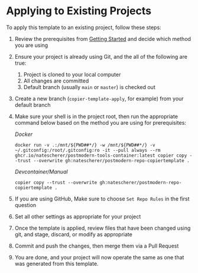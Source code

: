 # Applying to Existing Projects

To apply this template to an existing project, follow these steps:

1. Review the prerequisites from [Getting Started](getting_started.md) and decide which method you are using
1. Ensure your project is already using Git, and the all of the following are true:
   1. Project is cloned to your local computer
   1. All changes are committed
   1. Default branch (usually `main` or `master`) is checked out
1. Create a new branch (`copier-template-apply`, for example) from your default branch
1. Make sure your shell is in the project root, then run the appropriate command below based on the method you are using for prerequisites:

    *Docker*

    ```shell
    docker run -v .:/mnt/${PWD##*/} -w /mnt/${PWD##*/} -v ~/.gitconfig:/root/.gitconfig:ro -it --pull always --rm ghcr.io/natescherer/postmodern-tools-container:latest copier copy --trust --overwrite gh:natescherer/postmodern-repo-copiertemplate .
    ```

    *Devcontainer/Manual*

    ```shell
    copier copy --trust --overwrite gh:natescherer/postmodern-repo-copiertemplate .
    ```

1. If you are using GitHub, Make sure to choose `Set Repo Rules` in the first question
1. Set all other settings as appropriate for your project
1. Once the template is applied, review files that have been changed using git, and stage, discard, or modify as appropriate
1. Commit and push the changes, then merge them via a Pull Request
1. You are done, and your project will now operate the same as one that was generated from this template.
